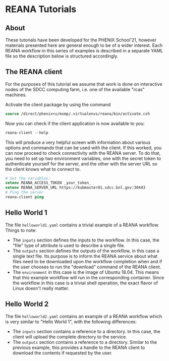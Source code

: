 # REANA Tutorials

## About
These tutorials have been developed for the PHENIX School'21, however
materials presented here are general enough to be of a wider interest.
Each REANA workflow in this series of examples is described in a separate
YAML file so the description below is structured accordingly.

## The REANA client

For the purposes of this tutorial we assume that work is done
on interactive nodes of the SDCC computing farm, i.e. one of
the available "rcas" machines.

Activate the client package by using the command
```csh
source /direct/phenix+u/mxmp/.virtualenvs/reana/bin/activate.csh
```

Now you can check if the client application is now available to you:
```csh
reana-client --help
```
This will produce a very helpful screen with information about
various options and commands that can be used with the client.
If this worked, you can now proceed to check connectivity with the
REANA server. To do that, you need to set up two environment variables,
one with the secret token to authenticate yourself for the server,
and the other with the server URL so the client knows what to connect to.
```csh
# Set the variables:
setenv REANA_ACCESS_TOKEN _your_token_
setenv REANA_SERVER_URL https://kubmaster01.sdcc.bnl.gov:30443
# Ping the server
reana-client ping
```


## Hello World 1

The file ```helloworld1.yaml``` contains a trivial example of a REANA workflow.
Things to note:
* The ```inputs``` section defines the inputs to the workflow. In this case,
the "file" type of attribute is used to describe a single file.
* The ```outputs``` section defines the outputs of the workflow, in this
case a single text file. Its purpose is to inform the REANA service
about what files need to be downloaded upon the workflow completion
when and if the user chooses to run the "download" command of the REANA client.
* The ```environment``` in this case is the image of Ubuntu 18.04. This means that this
example workflow will run in the corresponding container. Since the workflow in this case
is a trivial shell operation, the exact flavor of Linux doesn't really matter.

## Hello World 2
The file ```helloworld2.yaml``` contains an example of a REANA workflow
which is very similar to "Hello World 1", with the following differences:
* The ```inputs``` section contains a reference to a directory. In this case,
the client will upload the complete directory to the service.
* The ```outputs``` section contains a reference to a directory. Similar to
the previous example, this provides a handle to the REANA client to download
the contents if requested by the user.

